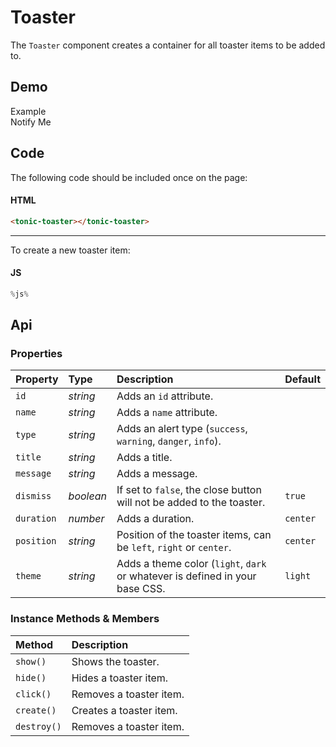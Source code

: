 # Toaster
The `Toaster` component creates a container for all toaster items to be added to.

## Demo

<tonic-toaster></tonic-toaster>

<div class="example">
  <div class="header">Example</div>
  <div class="content">
    <tonic-button
      id="tonic-toaster-example"
      value="notify-me">
      Notify Me
      </tonic-button>
  </div>
</div>

## Code

The following code should be included once on the page:

#### HTML
```html
<tonic-toaster></tonic-toaster>
```

---

To create a new toaster item:

#### JS
```js
%js%
```

## Api

### Properties

| Property | Type | Description | Default |
| :--- | :--- | :--- | :--- |
| `id` | *string* | Adds an `id` attribute. |  |
| `name` | *string* | Adds a `name` attribute. |  |
| `type` | *string* | Adds an alert type (`success`, `warning`, `danger`, `info`). |  |
| `title` | *string* | Adds a title. |  |
| `message` | *string* | Adds a message. |  |
| `dismiss` | *boolean* | If set to `false`, the close button will not be added to the toaster. | `true` |
| `duration` | *number* | Adds a duration. | `center` |
| `position` | *string* | Position of the toaster items, can be `left`, `right` or `center`. | `center` |
| `theme` | *string* | Adds a theme color (`light`, `dark` or whatever is defined in your base CSS. | `light` |

### Instance Methods & Members

| Method | Description |
| :--- | :--- |
| `show()` | Shows the toaster. |
| `hide()` | Hides a toaster item. |
| `click()` | Removes a toaster item. |
| `create()` | Creates a toaster item. |
| `destroy()` | Removes a toaster item. |
